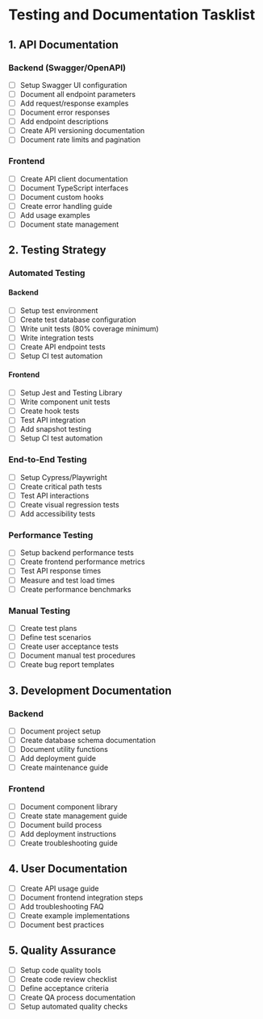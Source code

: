 # Testing and Documentation Tasklist

## 1. API Documentation
### Backend (Swagger/OpenAPI)
- [ ] Setup Swagger UI configuration
- [ ] Document all endpoint parameters
- [ ] Add request/response examples
- [ ] Document error responses
- [ ] Add endpoint descriptions
- [ ] Create API versioning documentation
- [ ] Document rate limits and pagination

### Frontend
- [ ] Create API client documentation
- [ ] Document TypeScript interfaces
- [ ] Document custom hooks
- [ ] Create error handling guide
- [ ] Add usage examples
- [ ] Document state management

## 2. Testing Strategy

### Automated Testing
#### Backend
- [ ] Setup test environment
- [ ] Create test database configuration
- [ ] Write unit tests (80% coverage minimum)
- [ ] Write integration tests
- [ ] Create API endpoint tests
- [ ] Setup CI test automation

#### Frontend
- [ ] Setup Jest and Testing Library
- [ ] Write component unit tests
- [ ] Create hook tests
- [ ] Test API integration
- [ ] Add snapshot testing
- [ ] Setup CI test automation

### End-to-End Testing
- [ ] Setup Cypress/Playwright
- [ ] Create critical path tests
- [ ] Test API interactions
- [ ] Create visual regression tests
- [ ] Add accessibility tests

### Performance Testing
- [ ] Setup backend performance tests
- [ ] Create frontend performance metrics
- [ ] Test API response times
- [ ] Measure and test load times
- [ ] Create performance benchmarks

### Manual Testing
- [ ] Create test plans
- [ ] Define test scenarios
- [ ] Create user acceptance tests
- [ ] Document manual test procedures
- [ ] Create bug report templates

## 3. Development Documentation

### Backend
- [ ] Document project setup
- [ ] Create database schema documentation
- [ ] Document utility functions
- [ ] Add deployment guide
- [ ] Create maintenance guide

### Frontend
- [ ] Document component library
- [ ] Create state management guide
- [ ] Document build process
- [ ] Add deployment instructions
- [ ] Create troubleshooting guide

## 4. User Documentation
- [ ] Create API usage guide
- [ ] Document frontend integration steps
- [ ] Add troubleshooting FAQ
- [ ] Create example implementations
- [ ] Document best practices

## 5. Quality Assurance
- [ ] Setup code quality tools
- [ ] Create code review checklist
- [ ] Define acceptance criteria
- [ ] Create QA process documentation
- [ ] Setup automated quality checks 